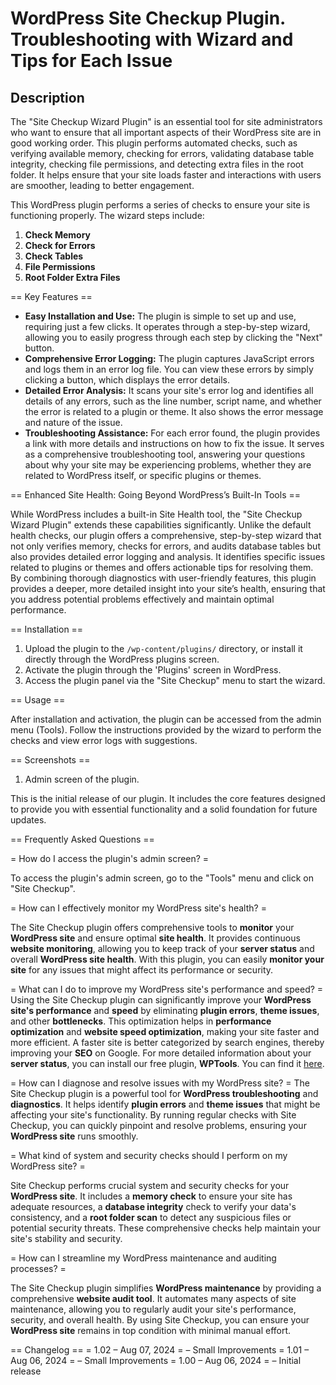 # WordPress Site Checkup Plugin.  Troubleshooting with Wizard and Tips for Each Issue #


## Description ##

The "Site Checkup Wizard Plugin" is an essential tool for site administrators who want to ensure that all important aspects of their WordPress site are in good working order. This plugin performs automated checks, such as verifying available memory, checking for errors, validating database table integrity, checking file permissions, and detecting extra files in the root folder. It helps ensure that your site loads faster and interactions with users are smoother, leading to better engagement.

This WordPress plugin performs a series of checks to ensure your site is functioning properly. The wizard steps include:

1. **Check Memory**
2. **Check for Errors**
3. **Check Tables**
4. **File Permissions**
5. **Root Folder Extra Files**

== Key Features ==

- **Easy Installation and Use:** The plugin is simple to set up and use, requiring just a few clicks. It operates through a step-by-step wizard, allowing you to easily progress through each step by clicking the "Next" button.
- **Comprehensive Error Logging:** The plugin captures JavaScript errors and logs them in an error log file. You can view these errors by simply clicking a button, which displays the error details.
- **Detailed Error Analysis:** It scans your site's error log and identifies all details of any errors, such as the line number, script name, and whether the error is related to a plugin or theme. It also shows the error message and nature of the issue.
- **Troubleshooting Assistance:** For each error found, the plugin provides a link with more details and instructions on how to fix the issue. It serves as a comprehensive troubleshooting tool, answering your questions about why your site may be experiencing problems, whether they are related to WordPress itself, or specific plugins or themes.

== Enhanced Site Health: Going Beyond WordPress’s Built-In Tools ==

While WordPress includes a built-in Site Health tool, the "Site Checkup Wizard Plugin" extends these capabilities significantly. Unlike the default health checks, our plugin offers a comprehensive, step-by-step wizard that not only verifies memory, checks for errors, and audits database tables but also provides detailed error logging and analysis. It identifies specific issues related to plugins or themes and offers actionable tips for resolving them. By combining thorough diagnostics with user-friendly features, this plugin provides a deeper, more detailed insight into your site’s health, ensuring that you address potential problems effectively and maintain optimal performance.

== Installation ==

1. Upload the plugin to the `/wp-content/plugins/` directory, or install it directly through the WordPress plugins screen.
2. Activate the plugin through the 'Plugins' screen in WordPress.
3. Access the plugin panel via the "Site Checkup" menu to start the wizard.

== Usage ==

After installation and activation, the plugin can be accessed from the admin menu (Tools). Follow the instructions provided by the wizard to perform the checks and view error logs with suggestions.

== Screenshots ==

1. Admin screen of the plugin.



This is the initial release of our plugin. It includes the core features designed to provide you with essential functionality and a solid foundation for future updates.

== Frequently Asked Questions ==

= How do I access the plugin's admin screen? =

To access the plugin's admin screen, go to the "Tools" menu and click on "Site Checkup".





= How can I effectively monitor my WordPress site's health? =

The Site Checkup plugin offers comprehensive tools to **monitor** your **WordPress site** and ensure optimal **site health**. It provides continuous **website monitoring**, allowing you to keep track of your **server status** and overall **WordPress site health**. With this plugin, you can easily **monitor your site** for any issues that might affect its performance or security.

= What can I do to improve my WordPress site's performance and speed? =
Using the Site Checkup plugin can significantly improve your **WordPress site's performance** and **speed** by eliminating **plugin errors**, **theme issues**, and other **bottlenecks**. This optimization helps in **performance optimization** and **website speed optimization**, making your site faster and more efficient. A faster site is better categorized by search engines, thereby improving your **SEO** on Google. For more detailed information about your **server status**, you can install our free plugin, **WPTools**. You can find it [here](https://wordpress.org/plugins/wptools/).

= How can I diagnose and resolve issues with my WordPress site? =
The Site Checkup plugin is a powerful tool for **WordPress troubleshooting** and **diagnostics**. It helps identify **plugin errors** and **theme issues** that might be affecting your site's functionality. By running regular checks with Site Checkup, you can quickly pinpoint and resolve problems, ensuring your **WordPress site** runs smoothly.

= What kind of system and security checks should I perform on my WordPress site? =

Site Checkup performs crucial system and security checks for your **WordPress site**. It includes a **memory check** to ensure your site has adequate resources, a **database integrity** check to verify your data's consistency, and a **root folder scan** to detect any suspicious files or potential security threats. These comprehensive checks help maintain your site's stability and security.

= How can I streamline my WordPress maintenance and auditing processes? =

The Site Checkup plugin simplifies **WordPress maintenance** by providing a comprehensive **website audit tool**. It automates many aspects of site maintenance, allowing you to regularly audit your site's performance, security, and overall health. By using Site Checkup, you can ensure your **WordPress site** remains in top condition with minimal manual effort.





== Changelog ==
= 1.02 – Aug 07, 2024 = – Small Improvements
= 1.01 – Aug 06, 2024 = – Small Improvements
= 1.00 – Aug 06, 2024 = – Initial release

